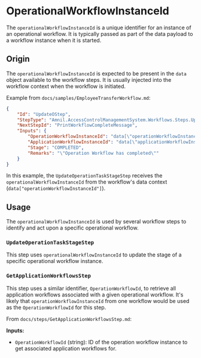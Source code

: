 # OperationalWorkflowInstanceId

The `operationalWorkflowInstanceId` is a unique identifier for an instance of an operational workflow. It is typically passed as part of the data payload to a workflow instance when it is started.

## Origin

The `operationalWorkflowInstanceId` is expected to be present in the `data` object available to the workflow steps. It is usually injected into the workflow context when the workflow is initiated.

Example from `docs/samples/EmployeeTransferWorkflow.md`:

```json
{
    "Id": "UpdateOStep",
    "StepType": "Amnil.AccessControlManagementSystem.Workflows.Steps.UpdateOperationTaskStageStep, Amnil.AccessControlManagementSystem.Application",
    "NextStepId": "PrintWorkflowCompleteMessage",
    "Inputs": {
        "OperationWorkflowInstanceId": "data[\"operationWorkflowInstanceId\"]",
        "ApplicationWorkflowInstanceId": "data[\"applicationWorkflowInstanceId\"]",
        "Stage": "COMPLETED",
        "Remarks": "\"Operation Workflow has completed\""
    }
}
```

In this example, the `UpdateOperationTaskStageStep` receives the `operationalWorkflowInstanceId` from the workflow's data context (`data["operationWorkflowInstanceId"]`).

## Usage

The `operationalWorkflowInstanceId` is used by several workflow steps to identify and act upon a specific operational workflow.

### `UpdateOperationTaskStageStep`

This step uses `operationalWorkflowInstanceId` to update the stage of a specific operational workflow instance.

### `GetApplicationWorkflowsStep`

This step uses a similar identifier, `OperationWorkflowId`, to retrieve all application workflows associated with a given operational workflow. It's likely that `operationWorkflowInstanceId` from one workflow would be used as the `OperationWorkflowId` for this step.

From `docs/steps/GetApplicationWorkflowsStep.md`:

**Inputs:**
* `OperationWorkflowId` (string): ID of the operation workflow instance to get associated application workflows for. 